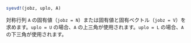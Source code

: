 ```julia
syevd!(jobz, uplo, A)
```

対称行列 `A` の固有値（`jobz = N`）または固有値と固有ベクトル（`jobz = V`）を求めます。`uplo = U` の場合、`A` の上三角が使用されます。`uplo = L` の場合、`A` の下三角が使用されます。

